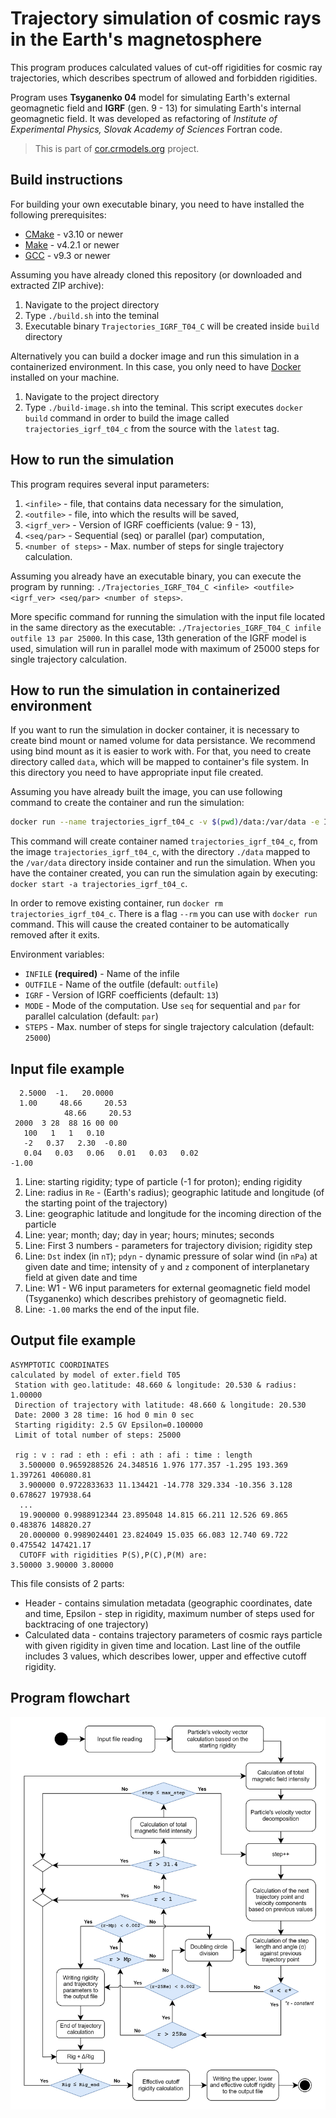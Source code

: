 # Trajectory simulation of cosmic rays in the Earth's magnetosphere

This program produces calculated values of cut-off rigidities for cosmic ray trajectories, which describes spectrum of allowed and forbidden rigidities.

Program uses **Tsyganenko 04** model for simulating Earth's external geomagnetic field and **IGRF** (gen. 9 - 13) for simulating Earth's internal geomagnetic field. It was developed as refactoring of *Institute of Experimental Physics, Slovak Academy of Sciences* Fortran code.

> This is part of [cor.crmodels.org](https://cor.crmodels.org/) project.

## Build instructions

For building your own executable binary, you need to have installed the following prerequisites:

- [CMake](https://cmake.org/) - v3.10 or newer
- [Make](https://www.gnu.org/software/make/) - v4.2.1 or newer
- [GCC](https://gcc.gnu.org/) - v9.3 or newer

Assuming you have already cloned this repository (or downloaded and extracted ZIP archive):

1. Navigate to the project directory
2. Type `./build.sh` into the teminal
3. Executable binary `Trajectories_IGRF_T04_C` will be created inside `build` directory

Alternatively you can build a docker image and run this simulation in a containerized environment. In this case, you only need to have [Docker](https://www.docker.com/get-started/) installed on your machine.

1. Navigate to the project directory
2. Type `./build-image.sh` into the teminal. This script executes `docker build` command in order to build the image called `trajectories_igrf_t04_c` from the source with the `latest` tag.

## How to run the simulation

This program requires several input parameters:

1. `<infile>` - file, that contains data necessary for the simulation,
2. `<outfile>` - file, into which the results will be saved,
3. `<igrf_ver>` - Version of IGRF coefficients (value: 9 - 13),
4. `<seq/par>` - Sequential (seq) or parallel (par) computation,
5. `<number of steps>` - Max. number of steps for single trajectory calculation.

Assuming you already have an executable binary, you can execute the program by running:
`./Trajectories_IGRF_T04_C <infile> <outfile> <igrf_ver> <seq/par> <number of steps>`.

More specific command for running the simulation with the input file located in the same directory as the executable: `./Trajectories_IGRF_T04_C infile outfile 13 par 25000`. In this case, 13th generation of the IGRF model is used, simulation will run in parallel mode with maximum of 25000 steps for single trajectory calculation.

## How to run the simulation in containerized environment

If you want to run the simulation in docker container, it is necessary to create bind mount or named volume for data persistance. We recommend using bind mount as it is easier to work with. For that, you need to create directory called `data`, which will be mapped to container's file system. In this directory you need to have appropriate input file created.

Assuming you have already built the image, you can use following command to create the container and run the simulation: 

```sh
docker run --name trajectories_igrf_t04_c -v $(pwd)/data:/var/data -e INFILE=infile trajectories_igrf_t04_c
```

This command will create container named `trajectories_igrf_t04_c`, from the image `trajectories_igrf_t04_c`, with the directory `./data` mapped to the `/var/data` directory inside container and run the simulation. When you have the container created, you can run the simulation again by executing: `docker start -a trajectories_igrf_t04_c`.

In order to remove existing container, run `docker rm trajectories_igrf_t04_c`. There is a flag `--rm` you can use with `docker run` command. This will cause the created container to 
be automatically removed after it exits.

Environment variables:

- `INFILE` **(required)** - Name of the infile
- `OUTFILE` - Name of the outfile (default: `outfile`)
- `IGRF` - Version of IGRF coefficients (default: `13`)
- `MODE` - Mode of the computation. Use `seq` for sequential and `par` for parallel calculation (default: `par`)
- `STEPS` - Max. number of steps for single trajectory calculation (default: `25000`)

## Input file example

```
  2.5000  -1.   20.0000
  1.00     48.66     20.53
            48.66     20.53
 2000  3 28  88 16 00 00
   100   1   1   0.10
   -2   0.37   2.30  -0.80
   0.04   0.03   0.06   0.01   0.03   0.02
-1.00
```

1. Line: starting rigidity; type of particle (-1 for proton); ending rigidity
2. Line: radius in `Re` - (Earth's radius); geographic latitude and longitude (of the starting point of the trajectory)
3. Line: geographic latitude and longitude for the incoming direction of the particle
4. Line: year; month; day; day in year; hours; minutes; seconds
5. Line: First 3 numbers - parameters for trajectory division; rigidity step
6. Line: `Dst` index (in `nT`); `pdyn` - dynamic pressure of solar wind (in `nPa`) at given date and time; intensity of `y` and `z` component of interplanetary field at given date and time
7. Line: W1 - W6 input parameters for external geomagnetic field model (Tsyganenko) which describes prehistory of geomagnetic field.
8. Line: `-1.00` marks the end of the input file.

## Output file example

```
ASYMPTOTIC COORDINATES
calculated by model of exter.field T05
 Station with geo.latitude: 48.660 & longitude: 20.530 & radius: 1.00000
 Direction of trajectory with latitude: 48.660 & longitude: 20.530
 Date: 2000 3 28 time: 16 hod 0 min 0 sec
 Starting rigidity: 2.5 GV Epsilon=0.100000
 Limit of total number of steps: 25000

 rig : v : rad : eth : efi : ath : afi : time : length
  3.500000 0.9659288526 24.348516 1.976 177.357 -1.295 193.369 1.397261 406080.81
  3.900000 0.9722833633 11.134421 -14.778 329.334 -10.356 3.128 0.678627 197938.64
  ...
  19.900000 0.9988912344 23.895048 14.815 66.211 12.526 69.865 0.483876 148820.27
  20.000000 0.9989024401 23.824049 15.035 66.083 12.740 69.722 0.475542 147421.17
  CUTOFF with rigidities P(S),P(C),P(M) are:
3.50000 3.90000 3.80000
```

This file consists of 2 parts:
- Header - contains simulation metadata (geographic coordinates, date and time, Epsilon - step in rigidity, maximum number of steps used for backtracing of one trajectory)
- Calculated data - contains trajectory parameters of cosmic rays particle with given rigidity in given time and location. Last line of the outfile includes 3 values, which describes lower, upper and effective cutoff rigidity.

## Program flowchart

![Program flowchart](./docs/flowchart.jpg)

